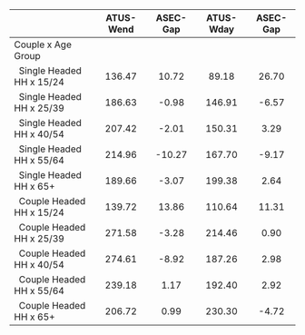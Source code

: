 
|                      |    ATUS-Wend |     ASEC-Gap |    ATUS-Wday |     ASEC-Gap |
| -------------------- | :----------: | :----------: | :----------: | :----------: |
| Couple x Age Group   |              |              |              |              |
| &nbsp;&nbsp;Single Headed HH x 15/24 |       136.47 |        10.72 |        89.18 |        26.70 |
| &nbsp;&nbsp;Single Headed HH x 25/39 |       186.63 |        -0.98 |       146.91 |        -6.57 |
| &nbsp;&nbsp;Single Headed HH x 40/54 |       207.42 |        -2.01 |       150.31 |         3.29 |
| &nbsp;&nbsp;Single Headed HH x 55/64 |       214.96 |       -10.27 |       167.70 |        -9.17 |
| &nbsp;&nbsp;Single Headed HH x 65+ |       189.66 |        -3.07 |       199.38 |         2.64 |
| &nbsp;&nbsp;Couple Headed HH x 15/24 |       139.72 |        13.86 |       110.64 |        11.31 |
| &nbsp;&nbsp;Couple Headed HH x 25/39 |       271.58 |        -3.28 |       214.46 |         0.90 |
| &nbsp;&nbsp;Couple Headed HH x 40/54 |       274.61 |        -8.92 |       187.26 |         2.98 |
| &nbsp;&nbsp;Couple Headed HH x 55/64 |       239.18 |         1.17 |       192.40 |         2.92 |
| &nbsp;&nbsp;Couple Headed HH x 65+ |       206.72 |         0.99 |       230.30 |        -4.72 |

